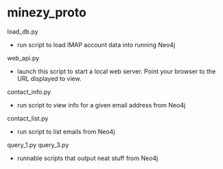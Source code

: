 minezy_proto
============

load_db.py      
- run script to load IMAP account data into running Neo4j

web_api.py 
- launch this script to start a local web server. Point your browser to the URL displayed to view.

contact_info.py 
- run script to view info for a given email address from Neo4j

contact_list.py 
- run script to list emails from Neo4j

query_1.py 
query_3.py 
- runnable scripts that output neat stuff from Neo4j     
